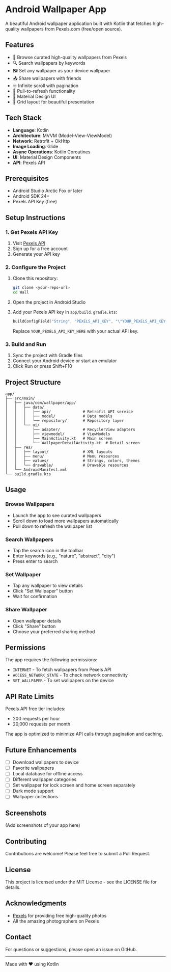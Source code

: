 # Android Wallpaper App

A beautiful Android wallpaper application built with Kotlin that fetches high-quality wallpapers from Pexels.com (free/open source).

## Features

- 📱 Browse curated high-quality wallpapers from Pexels
- 🔍 Search wallpapers by keywords
- 🖼️ Set any wallpaper as your device wallpaper
- 📤 Share wallpapers with friends
- ♾️ Infinite scroll with pagination
- 🔄 Pull-to-refresh functionality
- 📲 Material Design UI
- 🎨 Grid layout for beautiful presentation

## Tech Stack

- **Language**: Kotlin
- **Architecture**: MVVM (Model-View-ViewModel)
- **Network**: Retrofit + OkHttp
- **Image Loading**: Glide
- **Async Operations**: Kotlin Coroutines
- **UI**: Material Design Components
- **API**: Pexels API

## Prerequisites

- Android Studio Arctic Fox or later
- Android SDK 24+
- Pexels API Key (free)

## Setup Instructions

### 1. Get Pexels API Key

1. Visit [Pexels API](https://www.pexels.com/api/)
2. Sign up for a free account
3. Generate your API key

### 2. Configure the Project

1. Clone this repository:
   ```bash
   git clone <your-repo-url>
   cd Wall
   ```

2. Open the project in Android Studio

3. Add your Pexels API key in `app/build.gradle.kts`:
   ```kotlin
   buildConfigField("String", "PEXELS_API_KEY", "\"YOUR_PEXELS_API_KEY_HERE\"")
   ```
   Replace `YOUR_PEXELS_API_KEY_HERE` with your actual API key.

### 3. Build and Run

1. Sync the project with Gradle files
2. Connect your Android device or start an emulator
3. Click Run or press Shift+F10

## Project Structure

```
app/
├── src/main/
│   ├── java/com/wallpaper/app/
│   │   ├── data/
│   │   │   ├── api/              # Retrofit API service
│   │   │   ├── model/            # Data models
│   │   │   └── repository/       # Repository layer
│   │   └── ui/
│   │       ├── adapter/          # RecyclerView adapters
│   │       ├── viewmodel/        # ViewModels
│   │       ├── MainActivity.kt   # Main screen
│   │       └── WallpaperDetailActivity.kt  # Detail screen
│   ├── res/
│   │   ├── layout/               # XML layouts
│   │   ├── menu/                 # Menu resources
│   │   ├── values/               # Strings, colors, themes
│   │   └── drawable/             # Drawable resources
│   └── AndroidManifest.xml
└── build.gradle.kts
```

## Usage

### Browse Wallpapers
- Launch the app to see curated wallpapers
- Scroll down to load more wallpapers automatically
- Pull down to refresh the wallpaper list

### Search Wallpapers
- Tap the search icon in the toolbar
- Enter keywords (e.g., "nature", "abstract", "city")
- Press enter to search

### Set Wallpaper
- Tap any wallpaper to view details
- Click "Set Wallpaper" button
- Wait for confirmation

### Share Wallpaper
- Open wallpaper details
- Click "Share" button
- Choose your preferred sharing method

## Permissions

The app requires the following permissions:
- `INTERNET` - To fetch wallpapers from Pexels API
- `ACCESS_NETWORK_STATE` - To check network connectivity
- `SET_WALLPAPER` - To set wallpapers on the device

## API Rate Limits

Pexels API free tier includes:
- 200 requests per hour
- 20,000 requests per month

The app is optimized to minimize API calls through pagination and caching.

## Future Enhancements

- [ ] Download wallpapers to device
- [ ] Favorite wallpapers
- [ ] Local database for offline access
- [ ] Different wallpaper categories
- [ ] Set wallpaper for lock screen and home screen separately
- [ ] Dark mode support
- [ ] Wallpaper collections

## Screenshots

(Add screenshots of your app here)

## Contributing

Contributions are welcome! Please feel free to submit a Pull Request.

## License

This project is licensed under the MIT License - see the LICENSE file for details.

## Acknowledgments

- [Pexels](https://www.pexels.com/) for providing free high-quality photos
- All the amazing photographers on Pexels

## Contact

For questions or suggestions, please open an issue on GitHub.

---

Made with ❤️ using Kotlin
